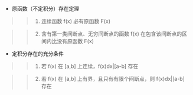 * 原函数（不定积分）存在定理

>> 1. 连续函数 f(x) 必有原函数 F(x)

>> 2. 含有第一类间断点、无穷间断点的函数 f(x) 在包含该间断点的区间内比没有原函数 F(x)

* 定积分存在的充分条件

>> 1. 若 f(x) 在 [a,b] 上连续，f(x)dx|[a-b] 存在

>> 2. 若 f(x) 在 [a,b] 上有界，且只有有限个间断点，则 f(x)dx|[a-b] 存在
